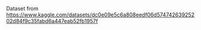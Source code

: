 Dataset from https://www.kaggle.com/datasets/dc0e09e5c6a808eedf06d57474263925202d84f9c35fabd6a447eab52fb1957f
